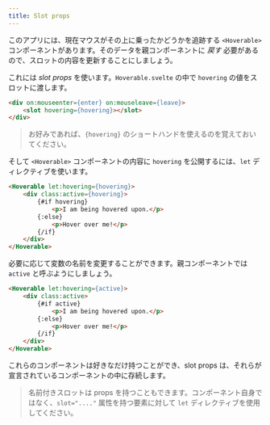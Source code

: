 ```yaml
---
title: Slot props
---
```


このアプリには、現在マウスがその上に乗ったかどうかを追跡する `<Hoverable>` コンポーネントがあります。そのデータを親コンポーネントに *戻す* 必要があるので、スロットの内容を更新することにしましょう。

これには *slot props* を使います。`Hoverable.svelte` の中で `hovering` の値をスロットに渡します。

```html
<div on:mouseenter={enter} on:mouseleave={leave}>
	<slot hovering={hovering}></slot>
</div>
```

> お好みであれば、`{hovering}` のショートハンドを使えるのを覚えておいてください。

そして `<Hoverable>` コンポーネントの内容に `hovering` を公開するには、`let` ディレクティブを使います。

```html
<Hoverable let:hovering={hovering}>
	<div class:active={hovering}>
		{#if hovering}
			<p>I am being hovered upon.</p>
		{:else}
			<p>Hover over me!</p>
		{/if}
	</div>
</Hoverable>
```

必要に応じて変数の名前を変更することができます。親コンポーネントでは `active` と呼ぶようにしましょう。

```html
<Hoverable let:hovering={active}>
	<div class:active>
		{#if active}
			<p>I am being hovered upon.</p>
		{:else}
			<p>Hover over me!</p>
		{/if}
	</div>
</Hoverable>
```

これらのコンポーネントは好きなだけ持つことができ、slot props は、それらが宣言されているコンポーネントの中に存続します。

> 名前付きスロットは props を持つこともできます。コンポーネント自身ではなく、`slot="...."` 属性を持つ要素に対して `let` ディレクティブを使用してください。